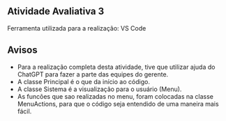 ## Atividade Avaliativa 3

Ferramenta utilizada para a realização: VS Code

## Avisos

- Para a realização completa desta atividade, tive que utilizar ajuda do ChatGPT para fazer a parte das equipes do gerente.
- A classe Principal é o que da início ao código.
- A classe Sistema é a visualização para o usuário (Menu).
- As funcões que sao realizadas no menu, foram colocadas na classe MenuActions, para que o código seja entendido de uma maneira mais fácil.
